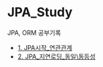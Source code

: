 # JPA_Study
JPA, ORM 공부기록

- [1. JPA시작_연관관계](https://github.com/SUNGIN99/JPA_Study/blob/541ce25ce00628f06dd1303609d57c3a0cae277b/%EC%9D%B4%EB%A1%A0%EA%B8%B0%EB%A1%9D/1.%20JPA%EC%8B%9C%EC%9E%91_%EC%97%B0%EA%B4%80%EA%B4%80%EA%B3%84.md)
- [2. JPA_지연로딩_동일\동등성](https://github.com/SUNGIN99/JPA_Study/blob/df1c3aab041e9660df77266a17cb36266ce3312e/%EC%9D%B4%EB%A1%A0%EA%B8%B0%EB%A1%9D/2.%20JPA_%EC%A7%80%EC%97%B0%EB%A1%9C%EB%94%A9_%EB%8F%99%EC%9D%BC%5C%EB%8F%99%EB%93%B1%EC%84%B1.md)
